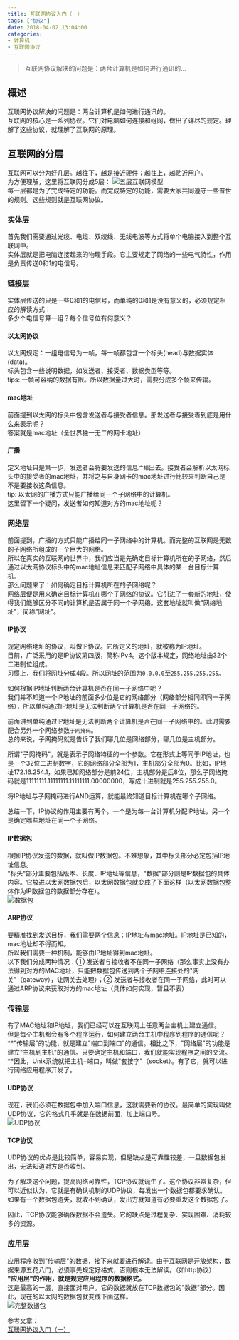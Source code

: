 ```yaml
---
title: 互联网协议入门（一）
tags: ["协议"]
date: 2018-04-02 13:04:00
categories:
- 计算机
- 互联网协议
---
```

> 互联网协议解决的问题是：两台计算机是如何进行通讯的...

<!-- more -->

## 概述

互联网协议解决的问题是：两台计算机是如何进行通讯的。  
互联网的核心是一系列协议。它们对电脑如何连接和组网，做出了详尽的规定。理解了这些协议，就理解了互联网的原理。  

## 互联网的分层

互联网可以分为好几层。越往下，越是接近硬件；越往上，越贴近用户。  
为方便理解，这里将互联网分成5层：
![五层互联网模型](http://www.ruanyifeng.com/blogimg/asset/201205/bg2012052902.png)  
每一层都是为了完成特定的功能。而完成特定的功能，需要大家共同遵守一些普世的规则。这些规则就是互联网协议。  

### 实体层

首先我们需要通过光缆、电缆、双绞线、无线电波等方式将单个电脑接入到整个互联网中。  
实体层就是把电脑连接起来的物理手段。它主要规定了网络的一些电气特性，作用是负责传送0和1的电信号。  

### 链接层
 
实体层传送的只是一些0和1的电信号，而单纯的0和1是没有意义的，必须规定相应的解读方式：  
多少个电信号算一组？每个信号位有何意义？  

#### 以太网协议

以太网规定：一组电信号为一帧，每一帧都包含一个标头(head)与数据实体(data)。  
标头包含一些说明数据，如发送者、接受者、数据类型等等。  
tips: 一帧可容纳的数据有限。所以数据量过大时，需要分成多个帧来传输。  

#### mac地址

前面提到以太网的标头中包含发送者与接受者信息。那发送者与接受着到底是用什么来表示呢？  
答案就是mac地址（全世界独一无二的网卡地址）

#### 广播

定义地址只是第一步，发送者会将要发送的信息`广播`出去。接受者会解析以太网标头中的接受者的mac地址，并将之与自身网卡的mac地址进行比较来判断自己是不是要接收这条信息。  
tip: 以太网的广播方式只能广播给同一个子网络中的计算机。  
这里留下一个疑问，发送者如何知道对方的mac地址呢？  

### 网络层

前面提到，广播的方式只能广播给同一子网络中的计算机。而完整的互联网是无数的子网络所组成的一个巨大的网格。  
所以在真实的互联网的世界中，我们应当是先确定目标计算机所在的子网络，然后通过以太网协议标头中的mac地址信息来匹配子网络中具体的某一台目标计算机。  
那么问题来了：如何确定目标计算机所在的子网络呢？  
网络层便是用来确定目标计算机在哪个子网络的协议。它引进了一套新的地址，使得我们能够区分不同的计算机是否属于同一个子网络。这套地址就叫做"网络地址"，简称"网址"。  

#### IP协议

规定网络地址的协议，叫做IP协议。它所定义的地址，就被称为IP地址。  
目前，广泛采用的是IP协议第四版，简称IPv4。这个版本规定，网络地址由32个二进制位组成。  
习惯上，我们将网址分成4段。所以网址的范围为`0.0.0.0`至`255.255.255.255`。  

如何根据IP地址判断两台计算机是否在同一子网络中呢？  
我们并不知道一个IP地址的前面多少位是它的网络部分（网络部分相同即同一子网络），所以单纯通过IP地址是无法判断两个计算机是否在同一子网络的。  

前面讲到单纯通过IP地址是无法判断两个计算机是否在同一子网络中的。此时需要配合另外一个网络参数`子网掩码`。  
总的来说，子网掩码就是告诉了我们哪几位是网络部分，哪几位是主机部分。  

所谓"子网掩码"，就是表示子网络特征的一个参数。它在形式上等同于IP地址，也是一个32位二进制数字，它的网络部分全部为1，主机部分全部为0。比如，IP地址172.16.254.1，如果已知网络部分是前24位，主机部分是后8位，那么子网络掩码就是11111111.11111111.11111111.00000000，写成十进制就是255.255.255.0。  

将IP地址与子网掩码进行AND运算，就能最终知道目标计算机在哪个子网络。  

总结一下，IP协议的作用主要有两个，一个是为每一台计算机分配IP地址，另一个是确定哪些地址在同一个子网络。  

#### IP数据包

根据IP协议发送的数据，就叫做IP数据包。不难想象，其中标头部分必定包括IP地址信息。  
"标头"部分主要包括版本、长度、IP地址等信息，"数据"部分则是IP数据包的具体内容。它放进以太网数据包后，以太网数据包就变成了下面这样（以太网数据包整体作为IP数据包的数据部分存在）。  
![数据包](http://www.ruanyifeng.com/blogimg/asset/201205/bg2012052910.png)  

#### ARP协议

要精准找到发送目标，我们需要两个信息：IP地址与mac地址。IP地址是已知的，mac地址却不得而知。  
所以我们需要一种机制，能够由IP地址得到mac地址。  
以下我们分成两种情况：① 发送者与接收者不在同一子网络（那么事实上没有办法得到对方的MAC地址，只能把数据包传送到两个子网络连接处的"网关"（gateway），让网关去处理）；② 发送者与接收者在同一子网络，此时可以通过ARP协议来获取对方的mac地址（具体如何实现，暂且不表）  

### 传输层

有了MAC地址和IP地址，我们已经可以在互联网上任意两台主机上建立通信。  
但是每个主机都会有多个程序运行，如何建立两台主机中程序到程序的通信呢？  
**"传输层"的功能，就是建立"端口到端口"的通信。相比之下，"网络层"的功能是建立"主机到主机"的通信。只要确定主机和端口，我们就能实现程序之间的交流。**因此，Unix系统就把主机+端口，叫做"套接字"（socket）。有了它，就可以进行网络应用程序开发了。  

#### UDP协议

现在，我们必须在数据包中加入端口信息，这就需要新的协议。最简单的实现叫做UDP协议，它的格式几乎就是在数据前面，加上端口号。  
![UDP协议](http://www.ruanyifeng.com/blogimg/asset/201205/bg2012052912.png)  

#### TCP协议

UDP协议的优点是比较简单，容易实现，但是缺点是可靠性较差，一旦数据包发出，无法知道对方是否收到。

为了解决这个问题，提高网络可靠性，TCP协议就诞生了。这个协议非常复杂，但可以近似认为，它就是有确认机制的UDP协议，每发出一个数据包都要求确认。如果有一个数据包遗失，就收不到确认，发出方就知道有必要重发这个数据包了。

因此，TCP协议能够确保数据不会遗失。它的缺点是过程复杂、实现困难、消耗较多的资源。

### 应用层

应用程序收到"传输层"的数据，接下来就要进行解读。由于互联网是开放架构，数据来源五花八门，必须事先规定好格式，否则根本无法解读。（如http协议）  
**"应用层"的作用，就是规定应用程序的数据格式。**  
这是最高的一层，直接面对用户。它的数据就放在TCP数据包的"数据"部分。因此，现在的以太网的数据包就变成下面这样。  
![完整数据包](http://www.ruanyifeng.com/blogimg/asset/201205/bg2012052913.png)

参考文章：  
[互联网协议入门（一）](http://www.ruanyifeng.com/blog/2012/05/internet_protocol_suite_part_i.html)